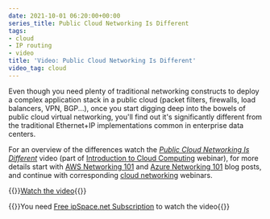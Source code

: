 ```yaml
---
date: 2021-10-01 06:20:00+00:00
series_title: Public Cloud Networking Is Different
tags:
- cloud
- IP routing
- video
title: 'Video: Public Cloud Networking Is Different'
video_tag: cloud
---
```

Even though you need plenty of traditional networking constructs to deploy a complex application stack in a public cloud (packet filters, firewalls, load balancers, VPN, BGP...), once you start digging deep into the bowels of public cloud virtual networking, you'll find out it's significantly different from the traditional Ethernet+IP implementations common in enterprise data centers.

For an overview of the differences watch the *[Public Cloud Networking Is Different](https://my.ipspace.net/bin/get/Cloud101/8.2%20-%20Public%20Cloud%20Networking%20Is%20Different.mp4?doccode=Cloud101)* video (part of [Introduction to Cloud Computing](https://www.ipspace.net/Introduction_to_Cloud_Computing) webinar), for more details start with [AWS Networking 101](/2020/05/aws-networking-101/) and [Azure Networking 101](/2020/05/azure-networking-101/) blog posts, and continue with corresponding [cloud networking](https://www.ipspace.net/Cloud) webinars.

{{<jump>}}[Watch the video](https://my.ipspace.net/bin/get/Cloud101/8.2%20-%20Public%20Cloud%20Networking%20Is%20Different.mp4?doccode=Cloud101){{</jump>}}

{{<note free>}}You need [Free ipSpace.net Subscription](https://www.ipspace.net/Subscription/Free) to watch the video{{</note>}}
